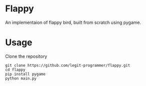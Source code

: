 # Flappy
An implementaion of flappy bird, built from scratch using pygame.

# Usage
Clone the repository
```
git clone https://github.com/legit-programmer/flappy.git
cd flappy
pip install pygame
python main.py
```

